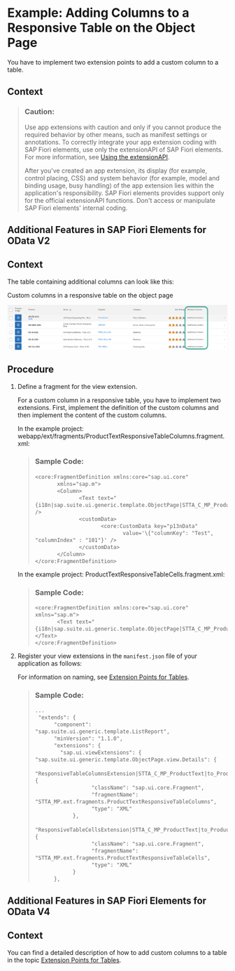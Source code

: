 <!-- loioc174923c270049c4b73d646cc688b8d9 -->

# Example: Adding Columns to a Responsive Table on the Object Page

You have to implement two extension points to add a custom column to a table.



## Context

> ### Caution:  
> Use app extensions with caution and only if you cannot produce the required behavior by other means, such as manifest settings or annotations. To correctly integrate your app extension coding with SAP Fiori elements, use only the extensionAPI of SAP Fiori elements. For more information, see [Using the extensionAPI](using-the-extensionapi-bd2994b.md).
> 
> After you've created an app extension, its display \(for example, control placing, CSS\) and system behavior \(for example, model and binding usage, busy handling\) of the app extension lies within the application's responsibility. SAP Fiori elements provides support only for the official extensionAPI functions. Don't access or manipulate SAP Fiori elements' internal coding.

 <a name="task_yhy_gqg_d4b"/>

<!-- task\_yhy\_gqg\_d4b -->

## Additional Features in SAP Fiori Elements for OData V2



## Context

The table containing additional columns can look like this:

   
  
<a name="task_yhy_gqg_d4b__fig_ztc_v1j_rz"/>Custom columns in a responsive table on the object page

 ![](images/Custom_columns_in_responsive_table_on_object_page_fe17dac.png "Custom columns in a responsive table on the object page") 



<a name="task_yhy_gqg_d4b__steps_tzk_4qg_d4b"/>

## Procedure

1.  Define a fragment for the view extension.

    For a custom column in a responsive table, you have to implement two extensions. First, implement the definition of the custom columns and then implement the content of the custom columns.

    In the example project: webapp/ext/fragments/ProductTextResponsiveTableColumns.fragment.xml:

    > ### Sample Code:  
    > ```
    > <core:FragmentDefinition xmlns:core="sap.ui.core"
    >        xmlns="sap.m">
    >        <Column>
    >               <Text text="{i18n|sap.suite.ui.generic.template.ObjectPage|STTA_C_MP_Product>xfld.BreakoutColumn}" />
    >               <customData>
    >                      <core:CustomData key="p13nData"
    >                             value='\{"columnKey": "Test", "columnIndex" : "101"}' />
    >               </customData>
    >        </Column>
    > </core:FragmentDefinition>
    > 
    > ```

    In the example project: ProductTextResponsiveTableCells.fragment.xml:

    > ### Sample Code:  
    > ```
    > <core:FragmentDefinition xmlns:core="sap.ui.core" xmlns="sap.m">
    >        <Text text="{i18n|sap.suite.ui.generic.template.ObjectPage|STTA_C_MP_Product>xfld.BreakoutColumnContent}"></Text>
    > </core:FragmentDefinition>
    > 
    > ```

2.  Register your view extensions in the `manifest.json` file of your application as follows:

    For information on naming, see [Extension Points for Tables](extension-points-for-tables-d525522.md).

    > ### Sample Code:  
    > ```
    > ...
    >  "extends": {
    >       "component": "sap.suite.ui.generic.template.ListReport",
    >       "minVersion": "1.1.0",
    >       "extensions": {
    >         "sap.ui.viewExtensions": {
    > "sap.suite.ui.generic.template.ObjectPage.view.Details": {
    >             "ResponsiveTableColumnsExtension|STTA_C_MP_ProductText|to_ProductText::com.sap.vocabularies.UI.v1.LineItem": {
    >                   "className": "sap.ui.core.Fragment",
    >                   "fragmentName": "STTA_MP.ext.fragments.ProductTextResponsiveTableColumns",
    >                   "type": "XML"
    >             },
    >             "ResponsiveTableCellsExtension|STTA_C_MP_ProductText|to_ProductText::com.sap.vocabularies.UI.v1.LineItem": {
    >                   "className": "sap.ui.core.Fragment",
    >                   "fragmentName": "STTA_MP.ext.fragments.ProductTextResponsiveTableCells",
    >                   "type": "XML"
    >             }    
    >       }, 
    > 
    > ```


 <a name="task_c1y_4qg_d4b"/>

<!-- task\_c1y\_4qg\_d4b -->

## Additional Features in SAP Fiori Elements for OData V4



<a name="task_c1y_4qg_d4b__context_ptm_prs_h4b"/>

## Context

You can find a detailed description of how to add custom columns to a table in the topic [Extension Points for Tables](extension-points-for-tables-d525522.md).

